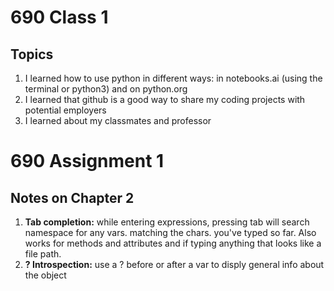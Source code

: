# 690 Class 1
## Topics
1.  I learned how to use python in different ways:  in notebooks.ai (using the terminal or python3) and on python.org
2.  I learned that github is a good way to share my coding projects with potential employers
3.  I learned about my classmates and professor

# 690 Assignment 1
## Notes on Chapter 2
1.  **Tab completion:**  while entering expressions, pressing tab will search namespace for any vars. matching the chars. you've typed so far.  Also works for methods and attributes and if typing anything that looks like a file path.
2.  **? Introspection:**  use a ? before or after a var to disply general info about the object


